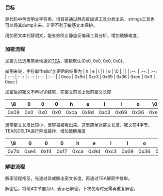 ### 目标

源代码中包含明文字符串，很容易通过静态反编译工具分析出来，strings工具也可以将其dump出来，非常不利于敏感文本保护。

用加密文本代替明文，能有效阻止静态反编译工具分析，增加破解难度。

### 加密流程

加密方法选用简单快速的[TEA](https://en.wikipedia.org/wiki/XTEA)，密钥默认{0x0, 0x0, 0x0, 0x0}。

举例来说，字符串“hello”加密后的结果为
|  h   |  e   |  l   |  l   |  o   |  \0  |      |      |
| :--: | :--: | :--: | :--: | :--: | :--: | :--: | :--: |
| 0xca | 0x9d | 0xc3 | 0x69 | 0x36 | 0xed | 0xff | 0xac |

加密后的密文不再以\0结尾，在密文前加上当前密文长度

|  \8  |  0   |  0   |  0   |  h   |  e   |  l   |  l   |  o   |  \0  |      |      |
| :--: | :--: | :--: | :--: | :--: | :--: | :--: | :--: | :--: | :--: | :--: | :--: |
| 0x08 | 0x0  | 0x0  | 0x0  | 0xca | 0x9d | 0xc3 | 0x69 | 0x36 | 0xed | 0xff | 0xac |

通常密文长度比较小，很容易被看出来。这里简单对密文长度、密文前4字节、TEA的DELTA进行异或操作，增加破解难度

|  \8  |  0   |  0   |  0   |  h   |  e   |  l   |  l   |  o   |  \0  |      |      |
| :--: | :--: | :--: | :--: | :--: | :--: | :--: | :--: | :--: | :--: | :--: | :--: |
| 0x7b | 0xe4 | 0xf4 | 0xf7 | 0xca | 0x9d | 0xc3 | 0x69 | 0x36 | 0xed | 0xff | 0xac |

### 解密流程

解密流程相反，先通过异或解出密文长度，再通过TEA解密字符串。

解密后，将前4字节置为0，表示已解密，下次使用时无需再重复解密。